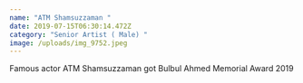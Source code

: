 ```yaml
---
name: "ATM Shamsuzzaman "
date: 2019-07-15T06:30:14.472Z
category: "Senior Artist ( Male) "
image: /uploads/img_9752.jpeg
---
```

Famous actor ATM Shamsuzzaman got Bulbul Ahmed Memorial Award 2019